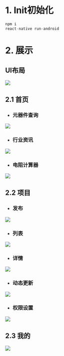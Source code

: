 # 1. Init初始化
```javascript
npm i 
react-native run-android
```
# 2. 展示

## UI布局
![](./paperimg/ui.png)
## 2.1 首页
- ### 元器件查询
![](./paperimg/yqj_01.png)
- ### 行业资讯
![](./paperimg/career.png)
- ### 电阻计算器
![](./paperimg/caculator.png)
## 2.2 项目
- ### 发布

![](./paperimg/create.png)
- ### 列表

![](./paperimg/project.png)
- ### 详情

![](./paperimg/project_detail.png)
- ### 动态更新

![](./paperimg/project_dynamic.png)
- ### 权限设置

![](./paperimg/project_right.png)
## 2.3 我的
![](./paperimg/user.png)


